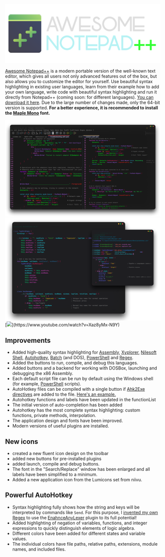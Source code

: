 ![](https://github.com/JoyHak/awesome-notepad-plus-plus/blob/main/images/banner.png)

[Awesome Notepad++](https://github.com/JoyHak/awesome-notepad-plus-plus/releases) is a modern portable version of the well-known text editor, which gives all users not only advanced features out of the box, but also allows you to customize the editor for yourself. Use beautiful syntax highlighting in existing user languages, learn from their example how to add your own language, write code with beautiful syntax highlighting and run it directly from Notepad++ (coming soon: for different languages). [You can download it here](https://github.com/JoyHak/awesome-notepad-plus-plus/releases ). Due to the large number of changes made, only the 64-bit version is supported. **For a better experience, it is recommended to install the [Maple Mono](https://github.com/subframe7536/maple-font) font.**

![](https://github.com/JoyHak/awesome-notepad-plus-plus/blob/main/images/toolbar.png)
![](https://github.com/JoyHak/awesome-notepad-plus-plus/blob/main/images/class.png)
[![]([https://youtu.be/Xaz8yMx-N9Y](https://www.youtube.com/watch?v=Xaz8yMx-N9Y))](https://www.youtube.com/watch?v=Xaz8yMx-N9Y)

## Improvements

- Added high-quality syntax highlighting for [Assembly](https://en.wikipedia.org/wiki/X86_assembly_language), [Xyplorer](https://www.xyplorer.com/tour.php?page=scripting), [Nilesoft Shell](https://nilesoft.org/docs), [Autohotkey](https://www.autohotkey.com/docs/v2/Program.htm), [Batch](https://en.wikipedia.org/wiki/Batch_file) (and DOS), [PowerShell](https://learn.microsoft.com/en-us/powershell/scripting/overview?view=powershell-7.5) and [Regex](https://en.wikipedia.org/wiki/Regular_expression). 
- Added the buttons to run, compile, and debug this languages.
- Added buttons and a backend for working with DOSBox, launching and debugging the x86 Assembly.
- Each default script file can be run by default using the Windows shell (for example, [PowerShell](https://learn.microsoft.com/en-us/powershell/scripting/overview?view=powershell-7.5) scripts).
- AutoHotkey files can be compiled with a single button if [Ahk2Exe directives](https://www.autohotkey.com/docs/v1/misc/Ahk2ExeDirectives.htm#Bin) are added to the file. [Here's an example.](https://github.com/JoyHak/QuickSwitch?tab=readme-ov-file#compiling)
- Autohotkey functions and labels have been updated in the functionList
- The initial version of auto-completion has been added
- Autohotkey has the most complete syntax highlighting: custom functions, private methods, interpolation.
- The application design and fonts have been improved.
- Modern versions of useful plugins are installed.

## New icons
 - created a new fluent icon design on the toolbar
 - added new buttons for pre-installed plugins
 - added launch, compile and debug buttons.
 - The font in the "Search/Replace" window has been enlarged and all labels have been simplified to a minimum.
 - Added a new application icon from the Lumicons set from niivu.

## Powerful AutoHotkey
- Syntax highlighting fully shows how the string and keys will be interpreted by commands like `Send`. For this purpose, I [invented my own Regex](https://github.com/JoyHak/RegEx-loop) to use the [EnahnceAnyLexer](https://github.com/Ekopalypse/EnhanceAnyLexer) plugin to its full potential!
- Added highlighting of negation of variables, functions, and integer expressions to quickly distinguish elements of logic algebra.
- Different colors have been added for different states and variable values.
- The individual colors have file paths, relative paths, extensions, module names, and included files.


